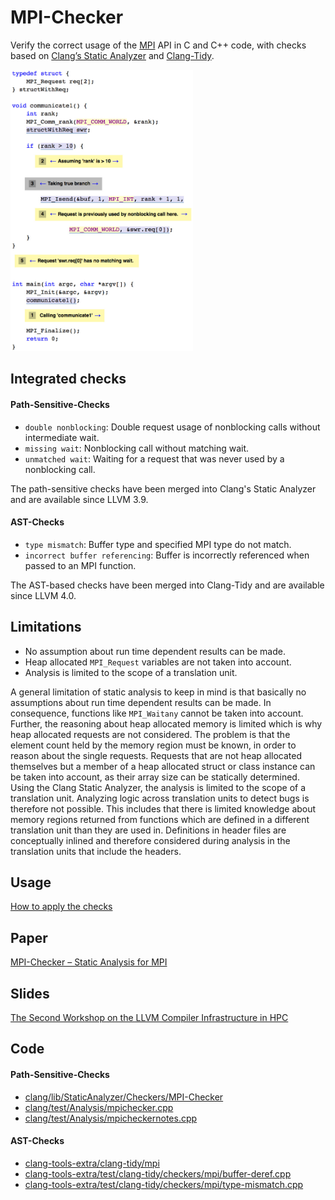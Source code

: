 # MPI-Checker

Verify the correct usage of the
[MPI](https://en.wikipedia.org/wiki/Message_Passing_Interface) API in C and C++ code, with checks based on [Clang’s Static Analyzer](http://clang-analyzer.llvm.org/) 
and [Clang-Tidy](http://clang.llvm.org/extra/clang-tidy/).

<img src="https://github.com/0ax1/MPI-Checker/blob/main/screenshots/missingwait.jpg" height="450">

<br>

## Integrated checks
#### Path-Sensitive-Checks
- `double nonblocking`: Double request usage of nonblocking calls without intermediate wait.
- `missing wait`: Nonblocking call without matching wait.
- `unmatched wait`: Waiting for a request that was never used by a nonblocking call.

The path-sensitive checks have been merged into Clang's Static Analyzer and are
available since LLVM 3.9.

#### AST-Checks
- `type mismatch`: Buffer type and specified MPI type do not match.
- `incorrect buffer referencing`: Buffer is incorrectly referenced when passed to an MPI function.

The AST-based checks have been merged into Clang-Tidy and are available since
LLVM 4.0.

## Limitations
- No assumption about run time dependent results can be made.
- Heap allocated `MPI_Request` variables are not taken into account.
- Analysis is limited to the scope of a translation unit.

A general limitation of static analysis to keep in mind is that basically no assumptions about run
time dependent results can be made. In consequence, functions like `MPI_Waitany` cannot be taken
into account. Further, the reasoning about heap allocated memory is limited which is why heap
allocated requests are not considered. The problem is that the element count held by the memory
region must be known, in order to reason about the single requests. Requests that are not heap
allocated themselves but a member of a heap allocated struct or class instance can be taken into
account, as their array size can be statically determined. Using the Clang Static Analyzer, the
analysis is limited to the scope of a translation unit.  Analyzing logic across translation units to
detect bugs is therefore not possible. This includes that there is limited knowledge about memory
regions returned from functions which are defined in a different translation unit than they are used
in. Definitions in header files are conceptually inlined and therefore considered during analysis in
the translation units that include the headers.

## Usage
[How to apply the checks](https://github.com/0ax1/MPI-Checker/tree/main/examples)

## Paper
[MPI-Checker – Static Analysis for MPI](https://dl.acm.org/citation.cfm?id=2833157.2833159&coll=DL&dl=GUIDE&CFID=562722438&CFTOKEN=16030439)

## Slides
[The Second Workshop on the LLVM Compiler Infrastructure in HPC](https://llvm-hpc2-workshop.github.io/)

## Code
#### Path-Sensitive-Checks
- [clang/lib/StaticAnalyzer/Checkers/MPI-Checker](https://github.com/llvm/llvm-project/tree/main/clang/lib/StaticAnalyzer/Checkers/MPI-Checker)
- [clang/test/Analysis/mpichecker.cpp](https://github.com/llvm/llvm-project/blob/main/clang/test/Analysis/mpichecker.cpp)
- [clang/test/Analysis/mpicheckernotes.cpp](https://github.com/llvm/llvm-project/blob/main/clang/test/Analysis/mpicheckernotes.cpp)

#### AST-Checks
- [clang-tools-extra/clang-tidy/mpi](https://github.com/llvm/llvm-project/tree/main/clang-tools-extra/clang-tidy/mpi)
- [clang-tools-extra/test/clang-tidy/checkers/mpi/buffer-deref.cpp](https://github.com/llvm/llvm-project/blob/main/clang-tools-extra/test/clang-tidy/checkers/mpi/buffer-deref.cpp)
- [clang-tools-extra/test/clang-tidy/checkers/mpi/type-mismatch.cpp](https://github.com/llvm/llvm-project/blob/main/clang-tools-extra/test/clang-tidy/checkers/mpi/type-mismatch.cpp)

